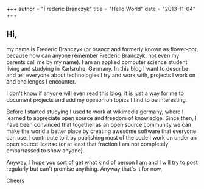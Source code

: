 +++
author = "Frederic Branczyk"
title = "Hello World"
date = "2013-11-04"
+++

## Hi,

my name is Frederic Branczyk (or brancz and formerly known as flower-pot,
because how can anyone remember Frederic Branczyk, not even my parents call me
by my name). I am an applied computer science student living and studying in
Karlsruhe, Germany. In this blog I want to describe and tell everyone about
technologies I try and work with, projects I work on and challenges I
encounter.

I don't know if anyone will even read this blog, it is just a way for me to
document projects and add my opinion on topics I find to be interesting.

Before I started studying I used to work at wikimedia germany, where I learned
to appreciate open source and freedom of knowledge. Since then, I have been
convinced that together as an open source community we can make the world a
better place by creating awesome software that everyone can use. I contribute
to it by publishing most of the code I work on under an open source license (or
at least that fraction I am not completely embarrassed to show anyone).

Anyway, I hope you sort of get what kind of person I am and I will try to post
regularly but can't promise anything. Anyway that's it for now,

Cheers
